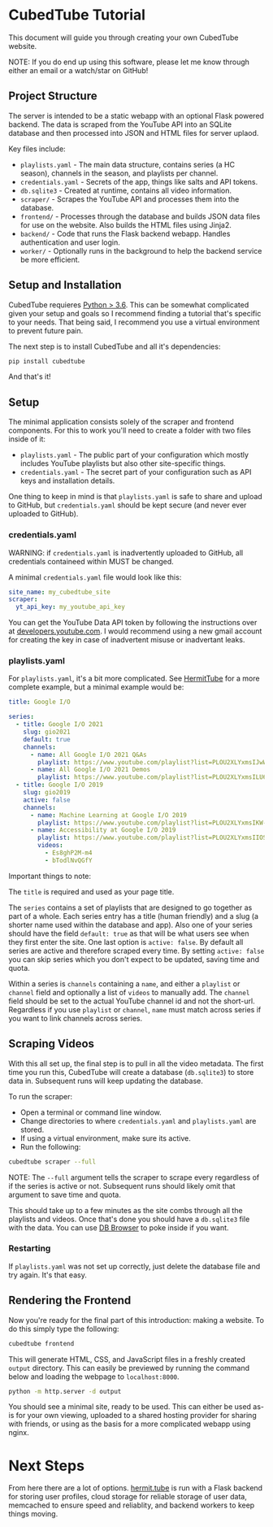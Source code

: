 # CubedTube Tutorial

This document will guide you through creating your own CubedTube website.

NOTE: If you do end up using this software, please let me know through either
an email or a watch/star on GitHub!

## Project Structure

The server is intended to be a static webapp with an optional Flask powered
backend. The data is scraped from the YouTube API into an SQLite database
and then processed into JSON and HTML files for server uplaod.

Key files include:

 - `playlists.yaml` - The main data structure, contains series (a HC season),
   channels in the season, and playlists per channel.
 - `credentials.yaml` - Secrets of the app, things like salts and API tokens.
 - `db.sqlite3` - Created at runtime, contains all video information.
 - `scraper/` - Scrapes the YouTube API and processes them into the database.
 - `frontend/` - Processes through the database and builds JSON data files
   for use on the website. Also builds the HTML files using Jinja2.
 - `backend/` - Code that runs the Flask backend webapp. Handles authentication
   and user login.
 - `worker/` - Optionally runs in the background to help the backend service
   be more efficient.

## Setup and Installation

CubedTube requieres [Python > 3.6](https://www.python.org/downloads/). This
can be somewhat complicated given your setup and goals so I recommend finding
a tutorial that's specific to your needs. That being said, I recommend you
use a virtual environment to prevent future pain.

The next step is to install CubedTube and all it's dependencies:

```bash
pip install cubedtube
```

And that's it!

## Setup

The minimal application consists solely of the scraper and frontend components.
For this to work you'll need to create a folder with two files inside of it:

 - `playlists.yaml` - The public part of your configuration which mostly
   includes YouTube playlists but also other site-specific things.
 - `credentials.yaml` - The secret part of your configuration such as API
   keys and installation details.

One thing to keep in mind is that `playlists.yaml` is safe to share and upload
to GitHub, but `credentials.yaml` should be kept secure (and never ever
uploaded to GitHub).

### credentials.yaml

WARNING: if `credentials.yaml` is inadvertently uploaded to GitHub, all
credentials containeed within MUST be changed.

A minimal `credentials.yaml` file would look like this:

```yaml
site_name: my_cubedtube_site
scraper:
  yt_api_key: my_youtube_api_key
```

You can get the YouTube Data API token by following the instructions over at
[developers.youtube.com](https://developers.google.com/youtube/v3/getting-started).
I would recommend using a new gmail account for creating the key in case of
inadvertent misuse or inadvertant leaks.

### playlists.yaml

For `playlists.yaml`, it's a bit more complicated. See
[HermitTube](https://github.com/stevarino/hermit-tube/) for a more complete
example, but a minimal example would be:

```yaml
title: Google I/O

series:
  - title: Google I/O 2021
    slug: gio2021
    default: true
    channels:
      - name: All Google I/O 2021 Q&As
        playlist: https://www.youtube.com/playlist?list=PLOU2XLYxmsIJwWXScAwCG5vSEQbwQsC0F
      - name: All Google I/O 2021 Demos
        playlist: https://www.youtube.com/playlist?list=PLOU2XLYxmsILU62c5HdPY5EQnUATTk04_
  - title: Google I/O 2019
    slug: gio2019
    active: false
    channels:
      - name: Machine Learning at Google I/O 2019
        playlist: https://www.youtube.com/playlist?list=PLOU2XLYxmsIKW-llcbcFdpR9RjCfYHZaV
      - name: Accessibility at Google I/O 2019
        playlist: https://www.youtube.com/playlist?list=PLOU2XLYxmsIIOSO0eWuj-6yQmdakarUzN
        videos:
          - Es8ghP2M-m4
          - bTodlNvQGfY
```

Important things to note:

The `title` is required and used as your page title.

The `series` contains a set of playlists that are designed to go together as
part of a whole. Each series entry has a title (human friendly) and a slug (a
shorter name used within the database and app). Also one of your series should
have the field `default: true` as that will be what users see when they first
enter the site. One last option is `active: false`. By default all series are
active and therefore scraped every time. By setting `active: false` you can
skip series which you don't expect to be updated, saving time and quota.

Within a series is `channels` containing a `name`, and either a `playlist` or
`channel` field and optionally a list of `videos` to manually add. The `channel`
field should be set to the actual YouTube channel id and not the short-url. 
Regardless if you use `playlist` or `channel`, `name` must match across series
if you want to link channels across series.

## Scraping Videos

With this all set up, the final step is to pull in all the video metadata. The
first time you run this, CubedTube will create a database (`db.sqlite3`) to
store data in. Subsequent runs will keep updating the database.

To run the scraper:

 - Open a terminal or command line window.
 - Change directories to where `credentials.yaml` and `playlists.yaml` are
   stored.
 - If using a virtual environment, make sure its active.
 - Run the following:

```bash
cubedtube scraper --full
```

NOTE: The `--full` argument tells the scraper to scrape every regardless of if
the series is active or not. Subsequent runs should likely omit that argument
to save time and quota.

This should take up to a few minutes as the site combs through all the playlists
and videos. Once that's done you should have a `db.sqlite3` file with the data. You can use [DB Browser](https://sqlitebrowser.org/) to poke inside if
you want.

### Restarting

If `playlists.yaml` was not set up correctly, just delete the database file and
try again. It's that easy.

## Rendering the Frontend

Now you're ready for the final part of this introduction: making a website. To
do this simply type the following:

```bash
cubedtube frontend
```

This will generate HTML, CSS, and JavaScript files in a freshly created 
`output` directory. This can easily be previewed by running the command below
and loading the webpage to `localhost:8000`.

```bash
python -m http.server -d output
```

You should see a minimal site, ready to be used. This can either be used as-is
for your own viewing, uploaded to a shared hosting provider for sharing with
friends, or using as the basis for a more complicated webapp using nginx.

# Next Steps

From here there are a lot of options. [hermit.tube](https://www.hermit.tube)
is run with a Flask backend for storing user profiles, cloud storage for
reliable storage of user data, memcached to ensure speed and reliablity, and
backend workers to keep things moving.
